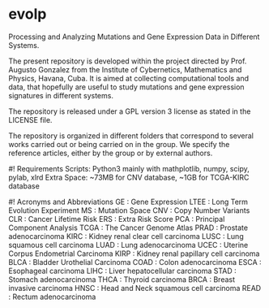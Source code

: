 # evolp
Processing and Analyzing Mutations and Gene Expression Data in Different Systems.

The present repository is developed within the project directed by 
Prof. Augusto Gonzalez from the Institute of Cybernetics, 
Mathematics and Physics, Havana, Cuba. It is aimed at collecting 
computational tools and data, that hopefully are useful to study 
mutations and gene expression signatures in different systems.

The repository is released under a GPL version 3 license as 
stated in the LICENSE file.

The repository is organized in different folders that correspond
to several works carried out or being carried on in the group.
We specify the reference articles, either by the group or
by external authors.

#! Requirements
Scripts: Python3 mainly with mathplotlib, numpy, scipy, pylab, xlrd
Extra Space: ~73MB for CNV database, ~1GB for TCGA-KIRC database

#! Acronyms and Abbreviations
GE   : Gene Expression
LTEE : Long Term Evolution Experiment
MS   : Mutation Space
CNV  : Copy Number Variants
CLR  : Cancer Lifetime Risk
ERS  : Extra Risk Score
PCA  : Principal Component Analysis
TCGA : The Cancer Genome Atlas 
PRAD : Prostate adenocarcinoma
KIRC : Kidney renal clear cell carcinoma
LUSC : Lung squamous cell carcinoma
LUAD : Lung adenocarcinoma
UCEC : Uterine Corpus Endometrial Carcinoma
KIRP : Kidney renal papillary cell carcinoma
BLCA : Bladder Urothelial Carcinoma
COAD : Colon adenocarcinoma
ESCA : Esophageal carcinoma
LIHC : Liver hepatocellular carcinoma
STAD : Stomach adenocarcinoma
THCA : Thyroid carcinoma
BRCA : Breast invasive carcinoma
HNSC : Head and Neck squamous cell carcinoma
READ : Rectum adenocarcinoma

